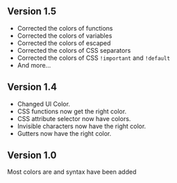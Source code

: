 ## Version 1.5
- Corrected the colors of functions
- Corrected the colors of variables
- Corrected the colors of escaped
- Corrected the colors of CSS separators
- Corrected the colors of CSS `!important` and `!default`
- And more...

## Version 1.4
- Changed UI Color.
- CSS functions now get the right color.
- CSS attribute selector now have colors.
- Invisible characters now have the right color.
- Gutters now have the right color.


## Version 1.0

Most colors are and syntax have been added
